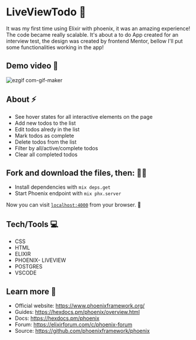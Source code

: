 # LiveViewTodo 🧾

It was my first time using Elixir with phoenix, it was an amazing experience! The code became really scalable. It's about a to do App created for an interview test, the design was created by frontend Mentor, bellow I'll put some functionalities working in the app! 

## Demo video 📸
![ezgif com-gif-maker](https://user-images.githubusercontent.com/104602579/192145699-e8d86ffc-de03-4edd-8512-010368421a3e.gif)

## About ⚡

* See hover states for all interactive elements on the page
* Add new todos to the list
* Edit todos alredy in the list
* Mark todos as complete
* Delete todos from the list
* Filter by all/active/complete todos
* Clear all completed todos

## Fork and download the files, then: 👨‍💻
 * Install dependencies with `mix deps.get`
 * Start Phoenix endpoint with `mix phx.server`
  
Now you can visit [`localhost:4000`](http://localhost:4000) from your browser. 🚀

## Tech/Tools 💻
 * CSS
 * HTML
 * ELIXIR
 * PHOENIX- LIVEVIEW
 * POSTGRES
 * VSCODE

## Learn more 🔗

  * Official website: https://www.phoenixframework.org/
  * Guides: https://hexdocs.pm/phoenix/overview.html
  * Docs: https://hexdocs.pm/phoenix
  * Forum: https://elixirforum.com/c/phoenix-forum
  * Source: https://github.com/phoenixframework/phoenix

